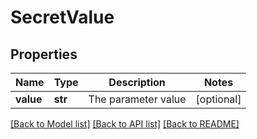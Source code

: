 # SecretValue

## Properties
Name | Type | Description | Notes
------------ | ------------- | ------------- | -------------
**value** | **str** | The parameter value | [optional] 

[[Back to Model list]](../README.md#documentation-for-models) [[Back to API list]](../README.md#documentation-for-api-endpoints) [[Back to README]](../README.md)


